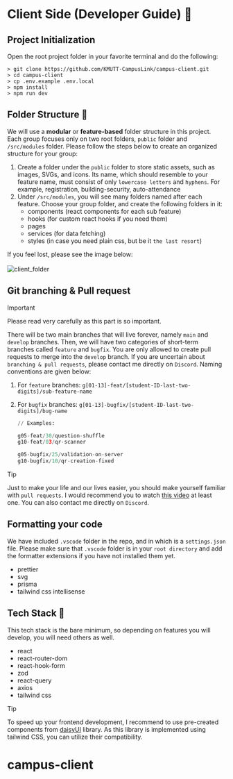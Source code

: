 # Client Side (Developer Guide) :open_book:

## Project Initialization

Open the root project folder in your favorite terminal and do the following:

```shell
> git clone https://github.com/KMUTT-CampusLink/campus-client.git
> cd campus-client
> cp .env.example .env.local
> npm install
> npm run dev
```

## Folder Structure :file_folder:

We will use a **modular** or **feature-based** folder structure in this project. Each group focuses only on two root folders, `public` folder and `/src/modules` folder. Please follow the steps below to create an organized structure for your group:

1. Create a folder under the `public` folder to store static assets, such as images, SVGs, and icons. Its name, which should resemble to your feature name, must consist of only `lowercase letters` and `hyphens`. For example, registration, building-security, auto-attendance
2. Under `/src/modules`, you will see many folders named after each feature. Choose your group folder, and create the following folders in it:
   - components (react components for each sub feature)
   - hooks (for custom react hooks if you need them)
   - pages
   - services (for data fetching)
   - styles (in case you need plain css, but be it `the last resort`)

If you feel lost, please see the image below:<br><br>
![client_folder](https://github.com/user-attachments/assets/8839f838-7531-4320-938f-63e54822311e)

## Git branching & Pull request

> [!IMPORTANT]
> Please read very carefully as this part is so important.

There will be two main branches that will live forever, namely `main` and `develop` branches. Then, we will have two categories of short-term branches called `feature` and `bugfix`. You are only allowed to create pull requests to merge into the `develop` branch. If you are uncertain about `branching & pull requests`, please contact me directly on `Discord`. Naming conventions are given below:

1.  For `feature` branches: `g[01-13]-feat/[student-ID-last-two-digits]/sub-feature-name`
2.  For `bugfix` branches: `g[01-13]-bugfix/[student-ID-last-two-digits]/bug-name`

    ```py
    // Examples:

    g05-feat/30/question-shuffle
    g10-feat/03/qr-scanner

    g05-bugfix/25/validation-on-server
    g10-bugfix/10/qr-creation-fixed

    ```

> [!TIP]
> Just to make your life and our lives easier, you should make yourself familiar with `pull requests`. I would recommend you to watch [this video](https://youtu.be/Q1kHG842HoI?si=wJYbuEGgB20Aol4F) at least one. You can also contact me directly on `Discord`.

## Formatting your code

We have included `.vscode` folder in the repo, and in which is a `settings.json` file. Please make sure that `.vscode` folder is in your `root directory` and add the formatter extensions if you have not installed them yet.

- prettier
- svg
- prisma
- tailwind css intellisense

## Tech Stack :moyai:

This tech stack is the bare minimum, so depending on features you will develop, you will need others as well.

- react
- react-router-dom
- react-hook-form
- zod
- react-query
- axios
- tailwind css

> [!TIP]
> To speed up your frontend development, I recommend to use pre-created components from [daisyUI](https://daisyui.com/) library. As this library is implemented using tailwind CSS, you can utilize their compatibility.
# campus-client
